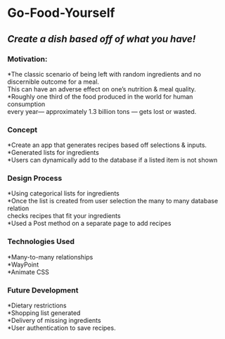 # Go-Food-Yourself<br> 
## *Create a dish based off of what you have!*
### Motivation:
*The classic scenario of  being left with random ingredients and no discernible outcome for a meal.<br>This can have an adverse effect on one’s nutrition & meal quality.<br>
*Roughly one third of the food produced in the world for human consumption <br>every year— approximately 1.3 billion tons — gets lost or wasted.<br>
### Concept
*Create an app that generates recipes based off selections & inputs.<br>
*Generated lists for ingredients<br>
*Users can dynamically add to the database if a listed item is not shown<br>
### Design Process<br>
*Using categorical lists for ingredients<br>
*Once the list is created from user selection the many to many database relation <br> checks recipes that fit your ingredients<br>
*Used a Post method on a separate page to add recipes<br>

### Technologies Used<br>
*Many-to-many relationships<br>
*WayPoint<br>
*Animate CSS<br>
### Future Development<br>
*Dietary restrictions<br>
*Shopping list generated<br>
*Delivery of missing ingredients<br>
*User authentication to save recipes.<br>



                              


